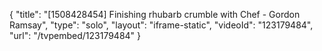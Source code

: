 {
    "title": "[1508428454] Finishing rhubarb crumble with Chef - Gordon Ramsay",
    "type": "solo",
    "layout": "iframe-static",
    "videoId": "123179484",
    "url": "\/tvpembed\/123179484"
}
